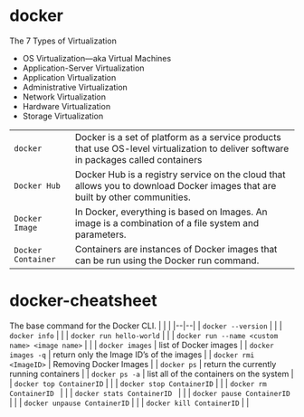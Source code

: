 # docker

The 7 Types of Virtualization
	
 - OS Virtualization—aka Virtual Machines
 - Application-Server Virtualization
 - Application Virtualization
 - Administrative Virtualization
 - Network Virtualization
 - Hardware Virtualization
 - Storage Virtualization

|  |  |
|--|--|
| `docker` | Docker is a set of platform as a service products that use OS-level virtualization to deliver software in packages called containers |
| `Docker Hub` | Docker Hub is a registry service on the cloud that allows you to download Docker images that are built by other communities. |
| `Docker Image` | In Docker, everything is based on Images. An image is a combination of a file system and parameters. |
| `Docker Container` | Containers are instances of Docker images that can be run using the Docker run command. |
# docker-cheatsheet
The base command for the Docker CLI.
|  |  |
|--|--|
| `docker --version` |  |
| `docker info` |  |
| `docker run hello-world` |  |
| `docker run --name <custom name> <image name>` |  |
| `docker images` | list of Docker images |
| `docker images -q` | return only the Image ID’s of the images |
| `docker rmi <ImageID>` | Removing Docker Images |
| `docker ps` | return the currently running containers |
| `docker ps -a` | list all of the containers on the system |
| `docker top ContainerID` |  |
| `docker stop ContainerID` |  |
| `docker rm ContainerID ` |  |
| `docker stats ContainerID ` |  |
| `docker pause ContainerID ` | |
| `docker unpause ContainerID` | |
| `docker kill ContainerID` | |
